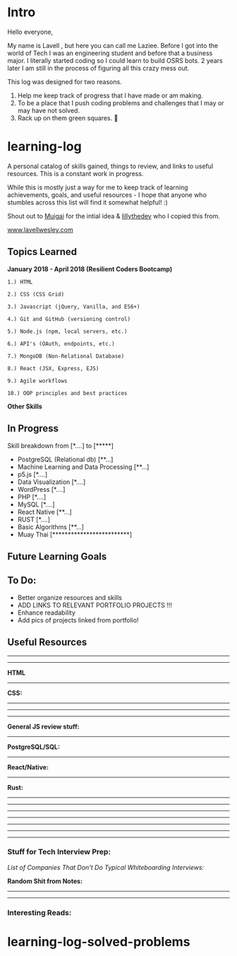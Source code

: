 # Intro

Hello everyone,

My name is Lavell , but here you can call me Laziee. Before I got into the world of Tech I was an engineering student and before that a business major. I literally started coding so I could learn to build OSRS bots. 2 years later I am still in the process of figuring all this crazy mess out.

This log was designed for two reasons.

1) Help me keep track of progress that I have made or am making.
2) To be a place that I push coding problems and challenges that I may or may have not solved.
3) Rack up on them green squares. :muscle:

# learning-log
 A personal catalog of skills gained, things to review, and links to useful resources. This is a constant work in progress.

 While this is mostly just a way for me to keep track of learning achievements, goals, and useful resources - I hope that anyone who stumbles across this list will find it somewhat helpful!  :)

 [ Muigai ]:https://github.com/muigaiunaka
 [lillythedev]: https://github.com/lpercivalDEV

 Shout out to [Muigai] for the intial idea & [lillythedev] who I copied this from.

www.lavellwesley.com


## Topics Learned

**January 2018 - April 2018 (Resilient Coders Bootcamp)**

    1.) HTML

    2.) CSS (CSS Grid)

    3.) Javascript (jQuery, Vanilla, and ES6+)

    4.) Git and GitHub (versioning control)

    5.) Node.js (npm, local servers, etc.)

    6.) API's (OAuth, endpoints, etc.)

    7.) MongoDB (Non-Relational Database)

    8.) React (JSX, Express, EJS)

    9.) Agile workflows

    10.) OOP principles and best practices



  **Other Skills**



## In Progress

Skill breakdown from [*....] to  [*****]



* PostgreSQL (Relational db) [**...]
* Machine Learning and Data Processing [**...]
* p5.js [*....]
* Data Visualization [*....]
* WordPress [*....]
* PHP [*....]
* MySQL [*....]
* React Native [**...]
* RUST [*....]
* Basic Algorithms [**...]  
* Muay Thai [*************************]




## Future Learning Goals


## To Do:
* Better organize resources and skills
* ADD LINKS TO RELEVANT PORTFOLIO PROJECTS !!!
* Enhance readability
* Add pics of projects linked from portfolio!



## Useful Resources





_______________________________________________________


_______________________________________________________

**HTML**



_______________________________________________________


**CSS:**


_______________________________________________________



_______________________________________________________


_______________________________________________________

**General JS review stuff:**


_______________________________________________________

**PostgreSQL/SQL:**



_______________________________________________________

**React/Native:**


_______________________________________________________

**Rust:**


_______________________________________________________



_______________________________________________________







_______________________________________________________









_______________________________________________________


_______________________________________________________



_______________________________________________________



_______________________________________________________


 ### Stuff for Tech Interview Prep:

  *List of Companies That Don't Do Typical Whiteboarding Interviews:*  



**Random Shit from Notes:**



_______________________________________________________






_______________________________________________________


### Interesting Reads:
# learning-log-solved-problems
